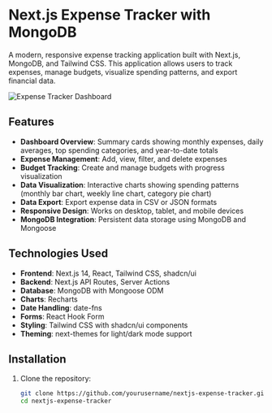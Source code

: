 # Next.js Expense Tracker with MongoDB

A modern, responsive expense tracking application built with Next.js, MongoDB, and Tailwind CSS. This application allows users to track expenses, manage budgets, visualize spending patterns, and export financial data.

![Expense Tracker Dashboard](https://i.imgur.com/placeholder.jpg)

## Features

- **Dashboard Overview**: Summary cards showing monthly expenses, daily averages, top spending categories, and year-to-date totals
- **Expense Management**: Add, view, filter, and delete expenses
- **Budget Tracking**: Create and manage budgets with progress visualization
- **Data Visualization**: Interactive charts showing spending patterns (monthly bar chart, weekly line chart, category pie chart)
- **Data Export**: Export expense data in CSV or JSON formats
- **Responsive Design**: Works on desktop, tablet, and mobile devices
- **MongoDB Integration**: Persistent data storage using MongoDB and Mongoose

## Technologies Used

- **Frontend**: Next.js 14, React, Tailwind CSS, shadcn/ui
- **Backend**: Next.js API Routes, Server Actions
- **Database**: MongoDB with Mongoose ODM
- **Charts**: Recharts
- **Date Handling**: date-fns
- **Forms**: React Hook Form
- **Styling**: Tailwind CSS with shadcn/ui components
- **Theming**: next-themes for light/dark mode support

## Installation

1. Clone the repository:
   ```bash
   git clone https://github.com/yourusername/nextjs-expense-tracker.git
   cd nextjs-expense-tracker
